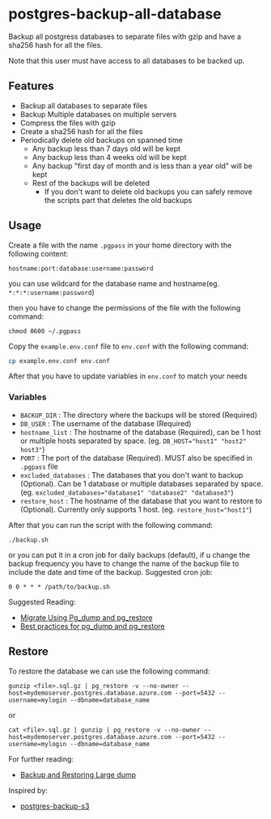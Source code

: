 # postgres-backup-all-database
Backup all postgress databases to separate files with gzip and have a sha256 hash for all the files. 

Note that this user must have access to all databases to be backed up.
## Features
* Backup all databases to separate files
* Backup Multiple databases on multiple servers
* Compress the files with gzip
* Create a sha256 hash for all the files
* Periodically delete old backups on spanned time
    * Any backup less than 7 days old will be kept
    * Any backup less than 4 weeks old will be kept
    * Any backup "first day of month and is less than a year old" will be kept
    * Rest of the backups will be deleted
        * If you don't want to delete old backups you can safely remove the scripts part that deletes the old backups

## Usage

Create a file with the name `.pgpass` in your home directory with the following content:

```
hostname:port:database:username:password
```
you can use wildcard for the database name and hostname(eg. `*:*:*:username:password`)

then you have to change the permissions of the file with the following command:

```
chmod 0600 ~/.pgpass
```

Copy the `example.env.conf` file to `env.conf` with the following command:
```bash
cp example.env.conf env.conf
```
After that you have to update variables in `env.conf` to match your needs

### Variables
* `BACKUP_DIR` : The directory where the backups will be stored (Required)
* `DB_USER` : The username of the database (Required)
* `hostname_list` : The hostname of the database (Required), can be 1 host or multiple hosts separated by space. (eg. `DB_HOST="host1" "host2" host3"`)
* `PORT` : The port of the database (Required). MUST also be specified in `.pgpass` file
* `excluded_databases` : The databases that you don't want to backup (Optional). Can be 1 database or multiple databases separated by space. (eg. `excluded_databases="database1" "database2" "database3"`)
* `restore_host` : The hostname of the database that you want to restore to (Optional). Currently only supports 1 host. (eg. `restore_host="host1"`)

After that you can run the script with the following command:

```
./backup.sh
```

or you can put it in a cron job for daily backups (default), if u change the backup frequency you have to change the name of the backup file to include the date and time of the backup.
Suggested cron job:

```
0 0 * * * /path/to/backup.sh
```
Suggested Reading: 
* [Migrate Using Pg_dump and pg_restore](https://learn.microsoft.com/en-us/azure/postgresql/migrate/how-to-migrate-using-dump-and-restore)
* [Best practices for pg_dump and pg_restore ](https://learn.microsoft.com/en-us/azure/postgresql/flexible-server/how-to-pgdump-restore)
## Restore
To restore the database we can use the following command:
```
gunzip <file>.sql.gz | pg_restore -v --no-owner --host=mydemoserver.postgres.database.azure.com --port=5432 --username=mylogin --dbname=database_name
```
or 
```
cat <file>.sql.gz | gunzip | pg_restore -v --no-owner --host=mydemoserver.postgres.database.azure.com --port=5432 --username=mylogin --dbname=database_name
```
For further reading:
* [Backup and Restoring Large dump](https://www.postgresql.org/docs/9.5/backup-dump.html#BACKUP-DUMP-LARGE)

Inspired by:
* [postgres-backup-s3 ](https://github.com/eeshugerman/postgres-backup-s3)